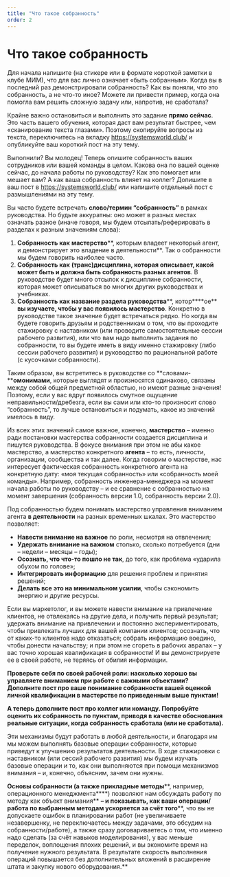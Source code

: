 ```yaml
---
title: "Что такое собранность"
order: 2
---
```


# Что такое собранность

Для начала напишите (на стикере или в формате короткой заметки в клубе МИМ), что для вас лично означает «быть собранным». Когда вы в последний раз демонстрировали собранность? Как вы поняли, что это собранность, а не что-то иное? Можете ли привести пример, когда она помогла вам решить сложную задачу или, напротив, не сработала?

Крайне важно остановиться и выполнить это задание **прямо сейчас**. Это часть вашего обучения, которая даст вам результат быстрее, чем «сканирование текста глазами». Поэтому скопируйте вопросы из текста, переключитесь на вкладку <https://systemsworld.club/> и опубликуйте ваш короткий пост на эту тему.

Выполнили? Вы молодец! Теперь опишите собранность ваших сотрудников или вашей команды в целом. Какова она по вашей оценке сейчас, до начала работы по руководству? Как это помогает или мешает вам? А как ваша собранность влияет на коллег? Допишите в ваш пост в <https://systemsworld.club/> или напишите отдельный пост с размышлениями на эту тему.

Вы часто будете встречать **слово/термин “собранность”** в рамках руководства. Но будьте аккуратны: оно может в разных местах означать разное (иначе говоря, мы будем отсылать/реферировать в разделах к разным значениям слова):

1. **Собранность как** **мастерство****, которым владеет некоторый агент, и демонстрирует это владение в деятельности**. Так о собранности мы будем говорить наиболее часто.
2. **Собранность как** **(транс)дисциплина, которая описывает, какой может быть и должна быть собранность разных агентов**. В руководстве будет много отсылок к дисциплине собранности, которая может описываться во многих других руководствах и учебниках.
3. **Собранность как** **название раздела руководства****, котор****ое** **вы изучаете, чтобы у вас появилось мастерство**. Конкретно в руководстве такое значение будет встречаться редко. Но когда вы будете говорить друзьям и родственникам о том, что вы проходите стажировку с наставником (или проводите самостоятельные сессии рабочего развития), или что вам надо выполнить задания по собранности, то вы будете иметь в виду именно стажировку (либо сессии рабочего развития) и руководство по рациональной работе (с кусочками собранности).

Таким образом, вы встретитесь в руководстве со **словами-****омонимами**, которые выглядят и произносятся одинаково, связаны между собой общей предметной областью, но имеют разные значения! Поэтому, если у вас вдруг появилось смутное ощущение неправильности/дребезга, если вы сами или кто-то произносит слово “собранность”, то лучше остановиться и подумать, какое из значений имелось в виду.

Из всех этих значений самое важное, конечно, **мастерство** – именно ради постановки мастерства собранности создается дисциплина и пишутся руководства. В фокусе внимания при этом не абы какое мастерство, а мастерство конкретного **агента** – то есть, личности, организации, сообщества и так далее. Когда говорим о мастерстве, нас интересует фактическая собранность конкретного агента на конкретную дату: «моя текущая собранность» или «собранность моей команды». Например, собранность инженера-менеджера на момент начала работы по руководству – и ее сравнение с собранностью на момент завершения (собранность версии 1.0, собранность версии 2.0).

Под собранностью будем понимать мастерство управления вниманием агента **в деятельности** на разных временных шкалах. Это мастерство позволяет:

* **Навести внимание на важное** по роли, несмотря на отвлечения;
* **Удержать внимание на важном** столько, сколько потребуется (дни – недели – месяцы – годы);
* **Осознать, что что-то пошло не так**, до того, как проблема «ударила обухом по голове»;
* **Интегрировать информацию** для решения проблем и принятия решений;
* **Делать все это на минимальном усилии**, чтобы сэкономить энергию и другие ресурсы.

Если вы маркетолог, и вы можете навести внимание на привлечение клиентов, не отвлекаясь на другие дела, и получить первый результат; удержать внимание на привлечении и постоянно экспериментировать, чтобы привлекать лучших для вашей компании клиентов; осознать, что от каких-то клиентов надо отказаться; собрать информацию воедино, чтобы донести начальству; и при этом не сгореть в рабочих авралах – у вас точно хорошая квалификация в собранности! И вы демонстрируете ее в своей работе, не теряясь от обилия информации.

**Проверьте себя по своей рабочей роли: насколько хорошо вы управляете вниманием при работе с важными объектами? Дополните пост про ваше понимание собранности вашей оценкой личной квалификации в мастерстве по приведенным выше пунктам!**

**А теперь дополните пост про коллег или команду. Попробуйте оценить их собранность по пунктам, приводя в качестве обоснования реальные ситуации, когда собранность сработала (или не сработала).**

Эти механизмы будут работать в любой деятельности, и благодаря им мы можем выполнять базовые операции собранности, которые приведут к улучшению результатов деятельности. В ходе стажировки с наставником (или сессий рабочего развития) мы будем изучать базовые операции и то, как они выполняются при помощи механизмов внимания – и, конечно, объясним, зачем они нужны.

**Основы собранности (а также прикладные методы****, например, операционного менеджмента****) позволяют нам обсуждать работу по методу как объект внимания** **– и показывать, как ваши операции/работа по выбранным методам ускоряется за счёт того****, что вы не допускаете ошибок в планировании работ (не увеличиваете незавершенку, не переключаетесь между задачами, это обсудим на собранности/работе), а также сразу договариваетесь о том, что именно надо сделать (за счёт навыков моделирования), у вас меньше переделок, воплощения плохих решений, и вы экономите время на получение нужного результата. В результате скорость выполнения операций повышается без дополнительных вложений в расширение штата и закупку нового оборудования.**